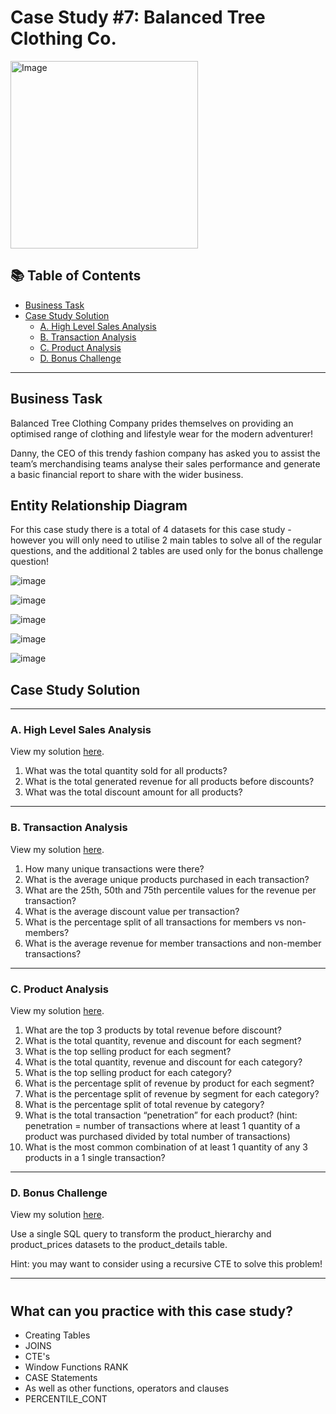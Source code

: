 # Case Study #7: Balanced Tree Clothing Co.

<img src="https://8weeksqlchallenge.com/images/case-study-designs/7.png" alt="Image" width="300" height="300">

## 📚 Table of Contents
- [Business Task](#business-task)
- [Case Study Solution](#case-study-solution)
  - [A. High Level Sales Analysis]()
  - [B. Transaction Analysis]()
  - [C. Product Analysis](https://github.com/beto1810/8_Week_SQL_Challenge/blob/main/Case%20Study%20%236%20-%20Clique%20Bait/3.Product_Funnel_Analysis.md)
  - [D. Bonus Challenge](https://github.com/beto1810/8_Week_SQL_Challenge/blob/main/Case%20Study%20%236%20-%20Clique%20Bait/4.%20Campaigns_Analysis.md)

***

## Business Task

Balanced Tree Clothing Company prides themselves on providing an optimised range of clothing and lifestyle wear for the modern adventurer!

Danny, the CEO of this trendy fashion company has asked you to assist the team’s merchandising teams analyse their sales performance and generate a basic financial report to share with the wider business.

## Entity Relationship Diagram
For this case study there is a total of 4 datasets for this case study - however you will only need to utilise 2 main tables to solve all of the regular questions, and the additional 2 tables are used only for the bonus challenge question!

![image](https://user-images.githubusercontent.com/101379141/199987521-b92c9ea7-3aa3-499f-9480-f05b31de9b58.png)

![image](https://user-images.githubusercontent.com/101379141/199987654-65cb6974-93c2-4c17-83ba-78f0ca7af532.png)

![image](https://user-images.githubusercontent.com/101379141/199987769-fb0a7363-d025-4d15-951e-6e779b733df6.png)

![image](https://user-images.githubusercontent.com/101379141/199987882-85b57005-baa6-4dfc-8199-5b5d45c4ccc0.png)

![image](https://user-images.githubusercontent.com/101379141/199987928-3da7a54c-a7e7-4a0d-8483-4c865d7acb85.png)


## Case Study Solution

***

### A. High Level Sales Analysis

View my solution [here]().

1. What was the total quantity sold for all products?
2. What is the total generated revenue for all products before discounts?
3. What was the total discount amount for all products?

***

### B. Transaction Analysis


View my solution [here]().

1. How many unique transactions were there?
2. What is the average unique products purchased in each transaction?
3. What are the 25th, 50th and 75th percentile values for the revenue per transaction?
4. What is the average discount value per transaction?
5. What is the percentage split of all transactions for members vs non-members?
6. What is the average revenue for member transactions and non-member transactions?
***

### C. Product Analysis

View my solution [here]().

1. What are the top 3 products by total revenue before discount?
2. What is the total quantity, revenue and discount for each segment?
3. What is the top selling product for each segment?
4. What is the total quantity, revenue and discount for each category?
5. What is the top selling product for each category?
6. What is the percentage split of revenue by product for each segment?
7. What is the percentage split of revenue by segment for each category?
8. What is the percentage split of total revenue by category?
9. What is the total transaction “penetration” for each product? (hint: penetration = number of transactions where at least 1 quantity of a product was purchased divided by total number of transactions)
10. What is the most common combination of at least 1 quantity of any 3 products in a 1 single transaction?
  

***
### D. Bonus Challenge
View my solution [here]().

Use a single SQL query to transform the product_hierarchy and product_prices datasets to the product_details table.

Hint: you may want to consider using a recursive CTE to solve this problem!

***
#
## What can you practice with this case study?
- Creating Tables
- JOINS
- CTE's
- Window Functions RANK
- CASE Statements
- As well as other functions, operators and clauses
- PERCENTILE_CONT 

